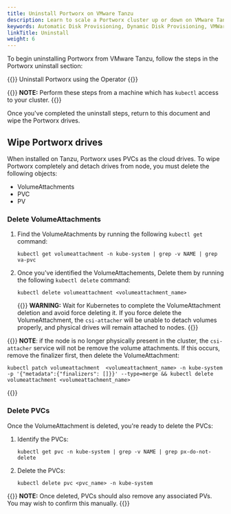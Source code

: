 ```yaml
---
title: Uninstall Portworx on VMware Tanzu
description: Learn to scale a Portworx cluster up or down on VMware Tanzu with Auto Scaling.
keywords: Automatic Disk Provisioning, Dynamic Disk Provisioning, VMWare, tanzu, vSphere ASG, Kubernetes, k8s
linkTitle: Uninstall
weight: 6
---
```


To begin uninstalling Portworx from VMware Tanzu, follow the steps in the Portworx uninstall section:

{{<widelink url="/portworx-install-with-kubernetes/operate-and-maintain-on-kubernetes/uninstall/uninstall-operator/">}}
Uninstall Portworx using the Operator
{{</widelink>}}

{{<info>}}
**NOTE:** Perform these steps from a machine which has `kubectl` access to your cluster.
{{</info>}}

Once you've completed the uninstall steps, return to this document and wipe the Portworx drives.

## Wipe Portworx drives
When installed on Tanzu, Portworx uses PVCs as the cloud drives. To wipe Portworx completely and detach drives from node, you must delete the following objects:

* VolumeAttachments
* PVC
* PV

### Delete VolumeAttachments

1. Find the VolumeAtachments by running the following `kubectl get` command:

    ```text
    kubectl get volumeattachment -n kube-system | grep -v NAME | grep va-pvc
    ```

2. Once you've identified the VolumeAttachements, Delete them by running the following `kubectl delete` command: 
   
    ```text
    kubectl delete volumeattachment <volumeattachment_name>
    ```

    {{<info>}}
**WARNING:** Wait for Kubernetes to complete the VolumeAttachment deletion and avoid force deleting it. If you force delete the VolumeAttachment, the `csi-attacher` will be unable to detach volumes properly, and physical drives will remain attached to nodes.
    {{</info>}}

{{<info>}}
**NOTE**: if the node is no longer physically present in the cluster, the `csi-attacher` service will not be remove the volume attachments. If this occurs, remove the finalizer first, then delete the VolumeAttachment:

```text
kubectl patch volumeattachment  <volumeattachment_name> -n kube-system -p '{"metadata":{"finalizers": []}}' --type=merge && kubectl delete volumeattachment <volumeattachment_name>
```
{{</info>}}
### Delete PVCs

Once the VolumeAttachment is deleted, you're ready to delete the PVCs:

1. Identify the PVCs:

    ```text
    kubectl get pvc -n kube-system | grep -v NAME | grep px-do-not-delete
    ```

2. Delete the PVCs:

      ```text
      kubectl delete pvc <pvc_name> -n kube-system
      ```

{{<info>}}
**NOTE:** Once deleted, PVCs should also remove any associated PVs. You may wish to confirm this manually. 
{{</info>}}